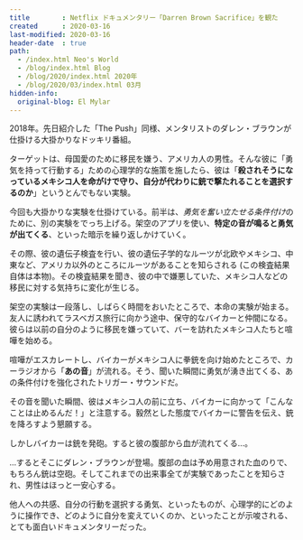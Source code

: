 ```yaml
---
title        : Netflix ドキュメンタリー「Darren Brown Sacrifice」を観た
created      : 2020-03-16
last-modified: 2020-03-16
header-date  : true
path:
  - /index.html Neo's World
  - /blog/index.html Blog
  - /blog/2020/index.html 2020年
  - /blog/2020/03/index.html 03月
hidden-info:
  original-blog: El Mylar
---
```


2018年。先日紹介した「The Push」同様、メンタリストのダレン・ブラウンが仕掛ける大掛かりなドッキリ番組。

ターゲットは、母国愛のために移民を嫌う、アメリカ人の男性。そんな彼に「勇気を持って行動する」ための心理学的な施策を施したら、彼は「**殺されそうになっているメキシコ人を命がけで守り、自分が代わりに銃で撃たれることを選択するのか**」というとんでもない実験。

今回も大掛かりな実験を仕掛けている。前半は、*勇気を奮い立たせる条件付け*のために、別の実験をでっち上げる。架空のアプリを使い、**特定の音が鳴ると勇気が出てくる**、といった暗示を繰り返しかけていく。

その際、彼の遺伝子検査を行い、彼の遺伝子学的なルーツが北欧やメキシコ、中東など、アメリカ以外のところにルーツがあることを知らされる (この検査結果自体は本物)。その検査結果を聞き、彼の中で嫌悪していた、メキシコ人などの移民に対する気持ちに変化が生じる。

架空の実験は一段落し、しばらく時間をおいたところで、本命の実験が始まる。友人に誘われてラスベガス旅行に向かう途中、保守的なバイカーと仲間になる。彼らは以前の自分のように移民を嫌っていて、バーを訪れたメキシコ人たちと喧嘩を始める。

喧嘩がエスカレートし、バイカーがメキシコ人に拳銃を向け始めたところで、カーラジオから「**あの音**」が流れる。そう、聞いた瞬間に勇気が湧き出てくる、あの条件付けを強化されたトリガー・サウンドだ。

その音を聞いた瞬間、彼はメキシコ人の前に立ち、バイカーに向かって「こんなことは止めるんだ！」と注意する。毅然とした態度でバイカーに警告を伝え、銃を降ろすよう懇願する。

しかしバイカーは銃を発砲。すると彼の腹部から血が流れてくる…。

…するとそこにダレン・ブラウンが登場。腹部の血は予め用意された血のりで、もちろん銃は空砲。そしてこれまでの出来事全てが実験であったことを知らされ、男性はほっと一安心する。

他人への共感、自分の行動を選択する勇気、といったものが、心理学的にどのように操作でき、どのように自分を変えていくのか、といったことが示唆される、とても面白いドキュメンタリーだった。
